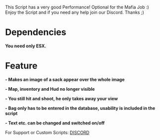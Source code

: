 This Script has a very good Performance!
Optional for the Mafia Job :)
Enjoy the Script and if you need any help join our Discord.
Thanks ;)

# Dependencies

**You need only ESX.**

# Feature

**- Makes an image of a sack appear over the whole image**

**- Map, inventory and Hud no longer visible**

**- You still hit and shoot, he only takes away your view**

**- Bag only has to be entered in the database, usability is included in the script**

**- Text etc. can be changed and switched on/off**

For Support or Custom Scripts:
[DISCORD](https://discord.gg/b3P53aFV7C)
